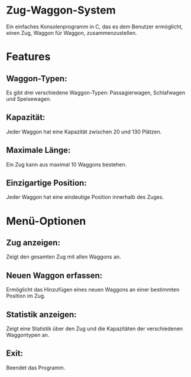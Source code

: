 # Zug-Waggon-System
Ein einfaches Konsolenprogramm in C, das es dem Benutzer ermöglicht, einen Zug, Waggon für Waggon, zusammenzustellen.

# Features

## Waggon-Typen:
Es gibt drei verschiedene Waggon-Typen: Passagierwagen, Schlafwagen und Speisewagen.
## Kapazität: 
Jeder Waggon hat eine Kapazität zwischen 20 und 130 Plätzen.
## Maximale Länge: 
Ein Zug kann aus maximal 10 Waggons bestehen.
## Einzigartige Position: 
Jeder Waggon hat eine eindeutige Position innerhalb des Zuges.

# Menü-Optionen

## Zug anzeigen: 
Zeigt den gesamten Zug mit allen Waggons an.
## Neuen Waggon erfassen: 
Ermöglicht das Hinzufügen eines neuen Waggons an einer bestimmten Position im Zug.
## Statistik anzeigen: 
Zeigt eine Statistik über den Zug und die Kapazitäten der verschiedenen Waggontypen an.
## Exit: 
Beendet das Programm.
